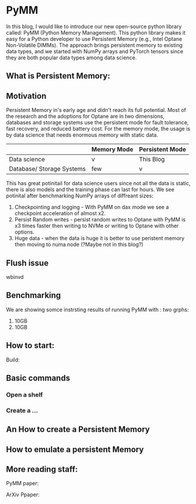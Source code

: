 # PyMM

In this blog, I would like to introduce our new open-source python library called: PyMM (Python Memory Management).
This python library makes it easy for a Python developer to use Persistent Memory (e.g., Intel Optane Non-Volatile DIMMs). 
The approach brings persistent memory to existing data types, and we started with NumPy arrays and PyTorch tensors since
they are both popular data types among data science.


## What is Persistent Memory:


## Motivation 
Persistent Memory in's early age and didn't reach its full potential. Most of the research and the adoptions for Optane are
in two dimensions, databases and storage systems use the persistent mode for fault tolerance, fast recovery, and reduced battery cost.
For the memory mode, the usage is by data science that needs enormous memory with static data.

|  | Memory Mode  | Persistent Mode  |
| ------- | --- | --- |
| Data science | v | This Blog |
 Database/ Storage Systems | few | v |




This has great potinitail for data science users since not all the data is static, there is also models and the training phase can last for hours.
We see potinital after benchmarking NumPy arrays of diffreant sizes: 
1. Checkpointing and logging -  With PyMM on dax mode we see a checkpoint acceleration of almost x2. 
2. Persist Random writes - persist random writes to Optane with PyMM is x3 times faster then writing to NVMe or writing to Optane with other options.
3. Huge data - when the data is huge it is better to use peristent memory then moving to numa node (?Maybe not in this blog?)
  

## Flush issue 

wbinvd 

## Benchmarking 

We are showing somce instrsting results of running PyMM with : 
two grphs: 
1. 10GB 
2. 10GB


## How to start: 

Build: 


## Basic commands 

### Open a shelf


### Create a ... 




## An How to create a Persistent Memory 


## How to emulate a persistent Memory 



## More reading staff:
PyMM paper: 

ArXiv Ppaper:  


